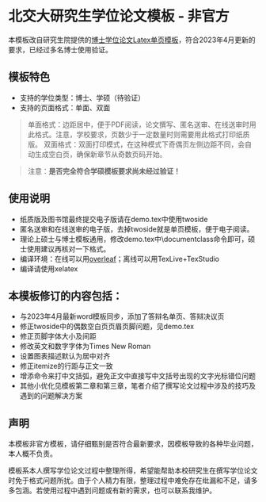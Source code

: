 # 北交大研究生学位论文模板 - 非官方

本模板改自研究生院提供的[博士学位论文Latex单页模板](https://gs.bjtu.edu.cn/cms/item/477.html)，符合2023年4月更新的要求，已经过多名博士使用验证。

## 模板特色
- 支持的学位类型：博士、学硕（待验证）
- 支持的页面格式：单面、双面
> 单面格式：边距居中，便于PDF阅读，论文撰写、匿名送审、在线送审时用此格式。注意，学校要求，页数少于一定数量时则需要用此格式打印纸质版。
> 双面格式：双面打印模式，在这种模式下奇偶页左侧边距不同，会自动生成空白页，确保新章节从奇数页码开始。

> 注意：**是否完全符合学硕模板要求尚未经过验证！**

## 使用说明
- 纸质版及图书馆最终提交电子版请在demo.tex中使用twoside
- 匿名送审和在线送审的电子版，去掉twoside就是单页模板，便于电子阅读。
- 理论上硕士与博士模板通用，修改demo.tex中\documentclass命令即可，硕士使用建议再核对一下格式。
- 编译环境：在线可以用[overleaf](www.overleaf.com)；离线可以用TexLive+TexStudio
- 编译请使用xelatex

## 本模板修订的内容包括：
- 与2023年4月最新word模板同步，添加了答辩名单页、答辩决议页
- 修正twoside中的偶数空白页页眉页脚问题，见demo.tex
- 修正页脚字体大小及间距
- 修改英文和数字字体为Times New Roman
- 设置图表描述默认为居中对齐
- 修正itemize的行距与正文一致
- 增添命令来打中文括弧，避免正文中直接写中文括号出现的文字光标错位问题
- 其他小优化见模板第二章和第三章，笔者介绍了撰写论文过程中涉及的技巧及遇到的问题解决方案

## 声明

本模板非官方模板，请仔细甄别是否符合最新要求，因模板导致的各种毕业问题，本人概不负责。

模板系本人撰写学位论文过程中整理所得，希望能帮助本校研究生在撰写学位论文时免于格式问题所扰。由于个人精力有限，整理过程中难免存在纰漏和不足，请多多包涵。若使用过程中遇到问题或有新的需求，也可以联系我维护。
